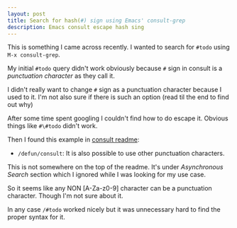 ```yaml
---
layout: post
title: Search for hash(#) sign using Emacs' consult-grep
description: Emacs consult escape hash sing
---
```


This is something I came across recently.
I wanted to search for `#todo` using `M-x consult-grep`.

My initial `#todo` query didn't work obviously because `#` sign in consult
is a *punctuation character* as they call it.

I didn't really want to change `#` sign as a punctuation character because I used to it.
I'm not also sure if there is such an option (read til the end to find out why)

After some time spent googling
I couldn't find how to do escape it.
Obvious things like `#\#todo` didn't work.

Then I found this example in [consult readme](https://github.com/minad/consult#asynchronous-search):

* `/defun/consult`: It is also possible to use other punctuation characters.

This is not somewhere on the top of the readme. It's under *Asynchronous Search* section which
I ignored while I was looking for my use case.

So it seems like any NON [A-Za-z0-9] character can be a punctuation character.
Though I'm not sure about it.

In any case `/#todo` worked nicely but it was unnecessary hard to find the proper syntax for it.
